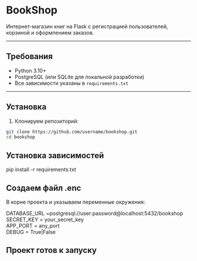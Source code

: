 # BookShop

Интернет-магазин книг на Flask с регистрацией пользователей, корзиной и оформлением заказов.

---

## Требования

- Python 3.10+
- PostgreSQL (или SQLite для локальной разработки)
- Все зависимости указаны в `requirements.txt`

---

## Установка

1. Клонируем репозиторий:

```bash
git clone https://github.com/username/bookshop.git
cd bookshop
```

## Установка зависимостей

pip install -r requirements.txt

## Создаем файл .enc
В корне проекта и указываем переменные окружения:

DATABASE_URL =postgresql://user:password@localhost:5432/bookshop  
SECRET_KEY = your_secret_key  
APP_PORT = any_port  
DEBUG = True|False  

## Проект готов к запуску
